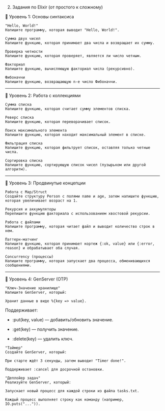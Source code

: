 2. Задания по Elixir (от простого к сложному)

🔹 Уровень 1: Основы синтаксиса

```
"Hello, World!"
Напишите программу, которая выводит "Hello, World!".

Сумма двух чисел
Напишите функцию, которая принимает два числа и возвращает их сумму.

Проверка четности
Напишите функцию, которая проверяет, является ли число четным.

Факториал
Напишите функцию, вычисляющую факториал числа (рекурсивно).

Фибоначчи
Напишите функцию, возвращающую n-е число Фибоначчи.
```
---
🔹 Уровень 2: Работа с коллекциями

```
Сумма списка
Напишите функцию, которая считает сумму элементов списка.

Реверс списка
Напишите функцию, которая переворачивает список.

Поиск максимального элемента
Напишите функцию, которая находит максимальный элемент в списке.

Фильтрация списка
Напишите функцию, которая фильтрует список, оставляя только четные числа.

Сортировка списка
Напишите функцию, сортирующую список чисел (пузырьком или другой алгоритм).
```
---
🔹 Уровень 3: Продвинутые концепции

```
Работа с Map/Struct
Создайте структуру Person с полями name и age, затем напишите функцию, которая увеличивает возраст на 1.

Рекурсия и аккумуляторы
Перепишите функцию факториала с использованием хвостовой рекурсии.

Работа с файлами
Напишите программу, которая читает файл и выводит количество строк в нем.

Паттерн-матчинг
Напишите функцию, которая принимает кортеж {:ok, value} или {:error, reason} и обрабатывает оба случая.

Concurrency (процессы)
Напишите программу, которая запускает два процесса, обменивающихся сообщениями.
```
---
🔹 Уровень 4: GenServer (OTP)
```
"Ключ-Значение хранилище"
Напишите GenServer, который:

Хранит данные в виде %{key => value}.
```
Поддерживает:

- :put(key, value) — добавить/обновить значение.

- :get(key) — получить значение.

- :delete(key) — удалить ключ.

```
"Таймер"
Создайте GenServer, который:

При старте ждёт 3 секунды, затем выводит "Timer done!".

Поддерживает :cancel для досрочной остановки.
```

```
"Деплойер задач"
Реализуйте GenServer, который:

Запускает новый процесс для каждой строки из файла tasks.txt.

Каждый процесс выполняет строку как команду (например, IO.puts("...")).
```